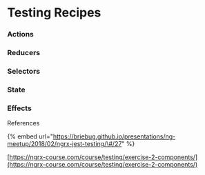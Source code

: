 # Testing Recipes

### Actions

### Reducers

### Selectors

### State

### Effects



References

{% embed url="https://briebug.github.io/presentations/ng-meetup/2018/02/ngrx-jest-testing/\#/27" %}

[https://ngrx-course.com/course/testing/exercise-2-components/](https://ngrx-course.com/course/testing/exercise-2-components/)

